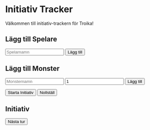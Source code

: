 # Initiativ Tracker

Välkommen till initiativ-trackern för Troika!

<script src="initiative-tracker.js"></script>
<div class="initiative-container">
    <section class="add-players">
        <h2>Lägg till Spelare</h2>
        <form id="add-player-form">
            <input type="text" id="player-name" placeholder="Spelarnamn" required>
            <button type="submit">Lägg till</button>
        </form>
    </section>
    <section class="add-monsters">
        <h2>Lägg till Monster</h2>
        <form id="add-monster-form">
            <input type="text" id="monster-name" placeholder="Monsternamn" required>
            <input type="number" id="monster-tokens" value="1" min="1" required>
            <button type="submit">Lägg till</button>
        </form>
    </section>
    <section class="controls">
        <button id="start-initiative-btn">Starta Initiativ</button>
        <button id="reset-btn">Nollställ</button>
    </section>
    <section class="initiative-board">
        <h2>Initiativ</h2>
        <div id="token-container">
            </div>
        <p id="current-turn"></p>
        <button id="next-turn-btn">Nästa tur</button>
    </section>
</div>
